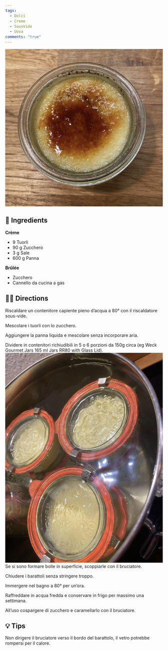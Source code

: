 ```yaml
---
tags:
  - Dolci
  - Creme
  - SousVide
  - Uova
comments: "true"
---
```


![](../images/creme-brulee.jpeg)

## 🧾 Ingredients

**Crème**

- 9 Tuorli
- 90 g Zucchero
- 3 g Sale
- 600 g Panna

**Brûlée**

- Zucchero
- Cannello da cucina a gas

## 👩‍🍳 Directions

Riscaldare un contenitore capiente pieno d’acqua a 80° con il riscaldatore sous-vide.

Mescolare i tuorli con lo zucchero.

Aggiungere la panna liquida e mescolare senza incorporare aria.

Dividere in contenitori richiudibili in 5 o 6 porzioni da 150g circa (eg Weck Gourmet Jars 165 ml Jars RR80 with Glass Lid).
![](../images/creme-brulee-sous-vide.jpeg)
Se si sono formare bolle in superficie, scoppiarle con il bruciatore.

Chiudere i barattoli senza stringere troppo.

Immergere nel bagno a 80° per un’ora.

Raffreddare in acqua fredda e conservare in frigo per massimo una settimana.

All’uso cospargere di zucchero e caramellarlo con il bruciatore.

## 💡 Tips

Non dirigere il bruciatore verso il bordo del barattolo, il vetro potrebbe rompersi per il calore.
